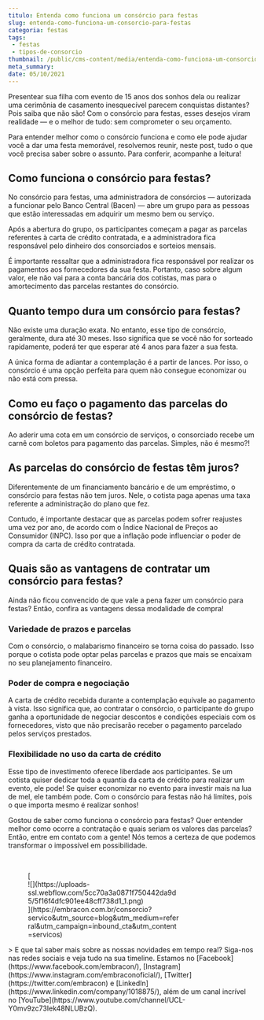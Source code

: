 ```yaml
---
titulo: Entenda como funciona um consórcio para festas
slug: entenda-como-funciona-um-consorcio-para-festas
categoria: festas
tags:
 - festas
 - tipos-de-consorcio
thumbnail: /public/cms-content/media/entenda-como-funciona-um-consorcio-para-festas.jpg
meta_summary: 
date: 05/10/2021
---
```

Presentear sua filha com evento de 15 anos dos sonhos dela ou realizar uma cerimônia de casamento inesquecível parecem conquistas distantes? Pois saiba que não são! Com o consórcio para festas, esses desejos viram realidade — e o melhor de tudo: sem comprometer o seu orçamento.

Para entender melhor como o consórcio funciona e como ele pode ajudar você a dar uma festa memorável, resolvemos reunir, neste post, tudo o que você precisa saber sobre o assunto. Para conferir, acompanhe a leitura!

Como funciona o consórcio para festas?
--------------------------------------

No consórcio para festas, uma administradora de consórcios — autorizada a funcionar pelo Banco Central (Bacen) — abre um grupo para as pessoas que estão interessadas em adquirir um mesmo bem ou serviço.

Após a abertura do grupo, os participantes começam a pagar as parcelas referentes à carta de crédito contratada, e a administradora fica responsável pelo dinheiro dos consorciados e sorteios mensais.

É importante ressaltar que a administradora fica responsável por realizar os pagamentos aos fornecedores da sua festa. Portanto, caso sobre algum valor, ele não vai para a conta bancária dos cotistas, mas para o amortecimento das parcelas restantes do consórcio.

Quanto tempo dura um consórcio para festas?
-------------------------------------------

Não existe uma duração exata. No entanto, esse tipo de consórcio, geralmente, dura até 30 meses. Isso significa que se você não for sorteado rapidamente, poderá ter que esperar até 4 anos para fazer a sua festa.

A única forma de adiantar a contemplação é a partir de lances. Por isso, o consórcio é uma opção perfeita para quem não consegue economizar ou não está com pressa.

Como eu faço o pagamento das parcelas do consórcio de festas?
-------------------------------------------------------------

Ao aderir uma cota em um consórcio de serviços, o consorciado recebe um carnê com boletos para pagamento das parcelas. Simples, não é mesmo?!

As parcelas do consórcio de festas têm juros?
---------------------------------------------

Diferentemente de um financiamento bancário e de um empréstimo, o consórcio para festas não tem juros. Nele, o cotista paga apenas uma taxa referente a administração do plano que fez.

Contudo, é importante destacar que as parcelas podem sofrer reajustes uma vez por ano, de acordo com o Índice Nacional de Preços ao Consumidor (INPC). Isso por que a inflação pode influenciar o poder de compra da carta de crédito contratada.

Quais são as vantagens de contratar um consórcio para festas?
-------------------------------------------------------------

Ainda não ficou convencido de que vale a pena fazer um consórcio para festas? Então, confira as vantagens dessa modalidade de compra!

### Variedade de prazos e parcelas

Com o consórcio, o malabarismo financeiro se torna coisa do passado. Isso porque o cotista pode optar pelas parcelas e prazos que mais se encaixam no seu planejamento financeiro.

### Poder de compra e negociação

A carta de crédito recebida durante a contemplação equivale ao pagamento à vista. Isso significa que, ao contratar o consórcio, o participante do grupo ganha a oportunidade de negociar descontos e condições especiais com os fornecedores, visto que não precisarão receber o pagamento parcelado pelos serviços prestados.

### Flexibilidade no uso da carta de crédito

Esse tipo de investimento oferece liberdade aos participantes. Se um cotista quiser dedicar toda a quantia da carta de crédito para realizar um evento, ele pode! Se quiser economizar no evento para investir mais na lua de mel, ele também pode. Com o consórcio para festas não há limites, pois o que importa mesmo é realizar sonhos!

Gostou de saber como funciona o consórcio para festas? Quer entender melhor como ocorre a contratação e quais seriam os valores das parcelas? Então, entre em contato com a gente! Nós temos a certeza de que podemos transformar o impossível em possibilidade.

‍

<figure class="w-richtext-figure-type-image w-richtext-align-center" style="max-width:310px">[<div>![](https://uploads-ssl.webflow.com/5cc70a3a0871f750442da9d5/5f16f4dfc901ee48cff738d1_1.png)</div>](https://embracon.com.br/consorcio?servico&utm_source=blog&utm_medium=referral&utm_campaign=inbound_cta&utm_content=servicos)</figure>> E que tal saber mais sobre as nossas novidades em tempo real? Siga-nos nas redes sociais e veja tudo na sua timeline. Estamos no [Facebook](https://www.facebook.com/embracon/), [Instagram](https://www.instagram.com/embraconoficial/), [Twitter](https://twitter.com/embracon) e [LinkedIn](https://www.linkedin.com/company/1018875/), além de um canal incrível no [YouTube](https://www.youtube.com/channel/UCL-Y0mv9zc73Iek48NLUBzQ).
